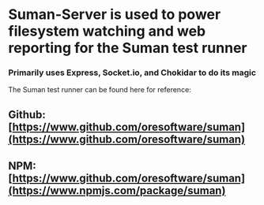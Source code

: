 

# Suman-Server is used to power filesystem watching and web reporting for the Suman test runner

### Primarily uses Express, Socket.io, and Chokidar to do its magic


The Suman test runner can be found here for reference:

## Github: [https://www.github.com/oresoftware/suman](https://www.github.com/oresoftware/suman)
## NPM: [https://www.github.com/oresoftware/suman](https://www.npmjs.com/package/suman)